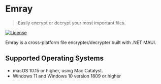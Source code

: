 # Emray

> Easily encrypt or decrypt your most important files.

[![License](style=flat-square)](https://github.com/tehtko/Emray/blob/master/LICENSE)

Emray is a cross-platform file encrypter/decrypter built with .NET MAUI. 

## Supported Operating Systems
- macOS 10.15 or higher, using Mac Catalyst.
- Windows 11 and Windows 10 version 1809 or higher
